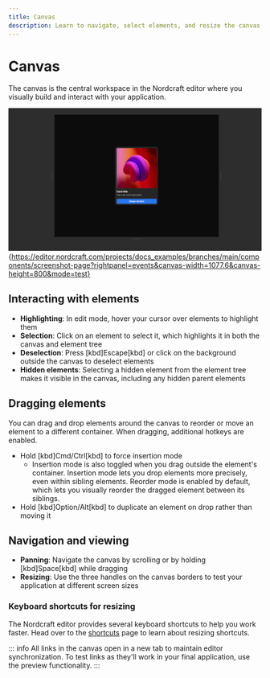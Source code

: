 ```yaml
---
title: Canvas
description: Learn to navigate, select elements, and resize the canvas workspace to build and test responsive layouts for your Nordcraft application.
---
```


# Canvas

The canvas is the central workspace in the Nordcraft editor where you visually build and interact with your application.

![The Nordcraft canvas viewed in test mode, with no left or right panels visible, showing a card component with an image, headline, subtitle and button.|16/9](canvas.webp "Canvas"){https://editor.nordcraft.com/projects/docs_examples/branches/main/components/screenshot-page?rightpanel=events&canvas-width=1077.6&canvas-height=800&mode=test}

## Interacting with elements

- **Highlighting**: In edit mode, hover your cursor over elements to highlight them
- **Selection**: Click on an element to select it, which highlights it in both the canvas and element tree
- **Deselection**: Press [kbd]Escape[kbd] or click on the background outside the canvas to deselect elements
- **Hidden elements**: Selecting a hidden element from the element tree makes it visible in the canvas, including any hidden parent elements

## Dragging elements

You can drag and drop elements around the canvas to reorder or move an element to a different container. When dragging, additional hotkeys are enabled.

- Hold [kbd]Cmd/Ctrl[kbd] to force insertion mode
  - Insertion mode is also toggled when you drag outside the element's container. Insertion mode lets you drop elements more precisely, even within sibling elements. Reorder mode is enabled by default, which lets you visually reorder the dragged element between its siblings.
- Hold [kbd]Option/Alt[kbd] to duplicate an element on drop rather than moving it

## Navigation and viewing

- **Panning**: Navigate the canvas by scrolling or by holding [kbd]Space[kbd] while dragging
- **Resizing**: Use the three handles on the canvas borders to test your application at different screen sizes

### Keyboard shortcuts for resizing

The Nordcraft editor provides several keyboard shortcuts to help you work faster. Head over to the [shortcuts](/the-editor/shortcuts#canvas-resizing-shortcuts) page to learn about resizing shortcuts.

::: info
All links in the canvas open in a new tab to maintain editor synchronization. To test links as they'll work in your final application, use the preview functionality.
:::
